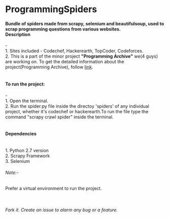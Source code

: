 # ProgrammingSpiders
<h4>Bundle of spiders made from scrapy, selenium and beautifulsoup, used to scrap programming questions from various websites.<br/>
Description</h4>-<br/>
1. Sites included - Codechef, Hackerearth, TopCoder, Codeforces.<br/>
2. This is a part of the minor project <b>"Programming Archive"</b> we(4 guys) are working on. To get the detailed information about the project(Programming Archive), follow <a href = "https://docs.google.com/document/d/1VkDuXmwJAo9IuGQIy0gSgVOuCC_Y5E6Nq8b4jTs2o9Y/edit?usp=sharing">link</a>.<br/><br/>
<h4>To run the project:</h4>-<br/>
1. Open the terminal.<br/>
2. Run the spider.py file inside the directoy 'spiders' of any individual project, whether it's codechef or hackerearth.To run the file type the command "scrapy crawl spider" inside the terminal.<br/><br/>
<h4>Dependencies</h4><br/>
1. Python 2.7 version<br/>
2. Scrapy Framework<br/>
3. Selenium<br/>
<h6> Note:- </h6> <p>Prefer a virtual environment to run the project.</p><br/>
<h6>Fork it. Create an issue to alarm any bug or a feature.</h6>